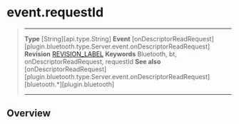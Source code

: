# event.requestId

> --------------------- ------------------------------------------------------------------------------------------
> __Type__              [String][api.type.String]
> __Event__             [onDescriptorReadRequest][plugin.bluetooth.type.Server.event.onDescriptorReadRequest]
> __Revision__          [REVISION_LABEL](REVISION_URL)
> __Keywords__          Bluetooth, bt, onDescriptorReadRequest, requestId
> __See also__          [onDescriptorReadRequest][plugin.bluetooth.type.Server.event.onDescriptorReadRequest]
>						[bluetooth.*][plugin.bluetooth]
> --------------------- ------------------------------------------------------------------------------------------

## Overview